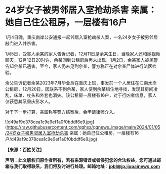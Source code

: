 # 24岁女子被男邻居入室抢劫杀害 亲属：她自己住公租房，一层楼有16户

1月4日晚，重庆南岸公安通报一起邻居入室抢劫杀人案，一名24岁女子被男邻居敲门进入并杀害。

1月5日，受害人余某的家人告诉记者，12月11日是余某生日，当晚家人还和她视频聊天，12月12日20时许，余某回到公租房后再未出现，1月2日，余某家人被民警告知余某已遇害。至今，家人仍未见到余某，警方称正在对余某尸体进行法医检验。

余父告诉记者余某2023年7月毕业后在重庆上班，事发前一个人居住在江南水岸公租房，12月20日，因联系不到余某，家人便到余某租住地寻找，发现其房间凌乱，床单、枕头和外套也消失。该公租房一层楼有16户，对于行凶者信息，家人仅获悉其系重庆彭水人。

对于下一步打算，亲属称等警方结案后，会申请律师介入。

![d49af9c378cea1c9e9ef1a0f0bddf6e9.jpg](https://raw.githubusercontent.com/qqhsx/qqnews_image/main/2024/01/05/24岁女子被男邻居入室抢劫杀害 亲属：她自己住公租房，一层楼有16户/d49af9c378cea1c9e9ef1a0f0bddf6e9.jpg)

**【来源：百姓关注】**

**声明：此文版权归原作者所有，若有来源错误或者侵犯您的合法权益，您可通过邮箱与我们取得联系，我们将及时进行处理。邮箱地址：jpbl@jp.jiupainews.com**

